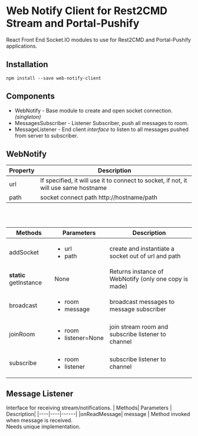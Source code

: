 
# Web Notify Client for Rest2CMD Stream and Portal-Pushify

React Front End Socket.IO modules to use for Rest2CMD and Portal-Pushify applications.

## Installation

    npm install --save web-notify-client

## Components

* WebNotify - Base module to create and open socket connection. *(singleton)*
* MessagesSubscriber - Listener Subscriber, push all messages to room.
* MessageListener - End client *interface* to listen to all messages pushed from server to subscriber. 

## WebNotify

|Property| Description  |
|--------|--------------|
| url    | If specified, it will use it to connect to socket, if not, it will use same hostname |
| path | socket connect path http://hostname/path |
<br/>
<br/>


| Methods| Parameters | Description|
|----|----|------|
|addSocket| <ul><li>url</li><li>path</li></ul> | create and instantiate a socket out of url and path|
| **static** getInstance | None | Returns instance of WebNotify (only one copy is made)
|broadcast | <ul><li>room</li><li>message</li></ul>| broadcast messages to message subscriber
| joinRoom | <ul><li>room</li><li>listener=None</li></ul> | join stream room and subscribe listener to channel|
|subscribe|<ul><li>room</li><li>listener</li></ul>| subscribe listener to channel|

## Message Listener
Interface for receiving stream/notifications.
| Methods| Parameters | Description|
|----|----|------|
|onReadMessage| message | Method invoked when message is received. <br/> Needs unique implementation.
